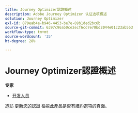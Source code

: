 ```yaml
---
title: Journey Optimizer認證概述
description: Adobe Journey Optimizer 认证选项概述
solution: Journey Optimizer
exl-id: 879eab4e-b946-4453-be7e-89b1ded2bc6b
source-git-commit: 6397c96ab0ce2ecf6cd7e70bd2044e01c23ab563
workflow-type: tm+mt
source-wordcount: '35'
ht-degree: 28%

---
```


# Journey Optimizer認證概述

**专家**

* [开发人员](/help/certifications/ajo/ajo-e-developer.md) <!--AD0-E603-->

造訪 [更新您的認證](/help/certifications/renew.md) 檢視此產品是否有續約選項的頁面。
